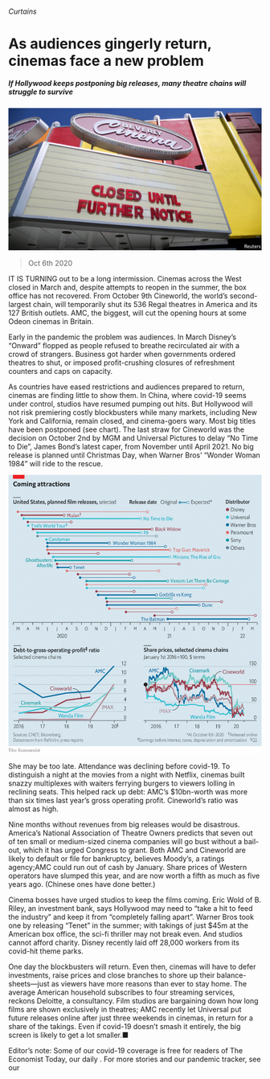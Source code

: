 ###### Curtains

# As audiences gingerly return, cinemas face a new problem 

##### If Hollywood keeps postponing big releases, many theatre chains will struggle to survive 

![image](images/20201010_WBP501.jpg) 

> Oct 6th 2020 


IT IS TURNING out to be a long intermission. Cinemas across the West closed in March and, despite attempts to reopen in the summer, the box office has not recovered. From October 9th Cineworld, the world’s second-largest chain, will temporarily shut its 536 Regal theatres in America and its 127 British outlets. AMC, the biggest, will cut the opening hours at some Odeon cinemas in Britain.


Early in the pandemic the problem was audiences. In March Disney’s “Onward” flopped as people refused to breathe recirculated air with a crowd of strangers. Business got harder when governments ordered theatres to shut, or imposed profit-crushing closures of refreshment counters and caps on capacity.



As countries have eased restrictions and audiences prepared to return, cinemas are finding little to show them. In China, where covid-19 seems under control, studios have resumed pumping out hits. But Hollywood will not risk premiering costly blockbusters while many markets, including New York and California, remain closed, and cinema-goers wary. Most big titles have been postponed (see chart). The last straw for Cineworld was the decision on October 2nd by MGM and Universal Pictures to delay “No Time to Die”, James Bond’s latest caper, from November until April 2021. No big release is planned until Christmas Day, when Warner Bros’ “Wonder Woman 1984” will ride to the rescue.

![image](images/20201010_WBC993.png) 



She may be too late. Attendance was declining before covid-19. To distinguish a night at the movies from a night with Netflix, cinemas built snazzy multiplexes with waiters ferrying burgers to viewers lolling in reclining seats. This helped rack up debt: AMC’s $10bn-worth was more than six times last year’s gross operating profit. Cineworld’s ratio was almost as high.


Nine months without revenues from big releases would be disastrous. America’s National Association of Theatre Owners predicts that seven out of ten small or medium-sized cinema companies will go bust without a bail-out, which it has urged Congress to grant. Both AMC and Cineworld are likely to default or file for bankruptcy, believes Moody’s, a ratings agency;AMC could run out of cash by January. Share prices of Western operators have slumped this year, and are now worth a fifth as much as five years ago. (Chinese ones have done better.)


Cinema bosses have urged studios to keep the films coming. Eric Wold of B. Riley, an investment bank, says Hollywood may need to “take a hit to feed the industry” and keep it from “completely falling apart”. Warner Bros took one by releasing “Tenet” in the summer; with takings of just $45m at the American box office, the sci-fi thriller may not break even. And studios cannot afford charity. Disney recently laid off 28,000 workers from its covid-hit theme parks.


One day the blockbusters will return. Even then, cinemas will have to defer investments, raise prices and close branches to shore up their balance-sheets—just as viewers have more reasons than ever to stay home. The average American household subscribes to four streaming services, reckons Deloitte, a consultancy. Film studios are bargaining down how long films are shown exclusively in theatres; AMC recently let Universal put future releases online after just three weekends in cinemas, in return for a share of the takings. Even if covid-19 doesn’t smash it entirely, the big screen is likely to get a lot smaller.■


Editor’s note: Some of our covid-19 coverage is free for readers of The Economist Today, our daily . For more stories and our pandemic tracker, see our 

